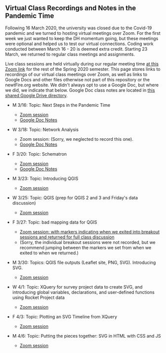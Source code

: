 ## Virtual Class Recordings and Notes in the Pandemic Time 

Following 16 March 2020, the university was closed due to the Covid-19 pandemic and we turned to hosting virtual meetings over Zoom. 
For the first week we just wanted to keep the DH momentum going, but these meetings were optional and helped us to test our virtual connections. Coding work conducted between March 16 - 20 is deemed extra credit.
Starting 23 March, we returned to regular class meetings and assignments. 

Live class sessions are held virtually during our regular meeting time [at this Zoom link](https://pitt.zoom.us/j/862800079) for the rest of the Spring 2020 semester. This page stores links to recordings of our virtual class meetings over Zoom, as well as links to Google Docs and other files otherwise not part of this repository or the newtFire.org website. 
We didn't always opt to use a Google Doc, but where we did, we indicate that below. Google Doc class notes are located in [this shared Google Drive directory](https://drive.google.com/drive/folders/17R-XhKpJn13KgNsIuso8zNQ5GYWjvrO0).

* M 3/16: Topic: Next Steps in the Pandemic Time 
     * [Zoom session](https://pitt.zoom.us/rec/share/5e1LML_r5zJLAY3p8UrSU6gHII67T6a80CIa8_NYyE1QwjJk7w1Sq6hEx-ZfHPud)
     * [Google Doc Notes](https://docs.google.com/document/d/1kr4MgsliF_hmYHVkwiY1w77uaKyUd_DOWPjw3UJ3qss/edit?usp=sharing)


* W 3/18: Topic: Network Analysis
     * Zoom session: (Sorry, we neglected to record this one).
     * [Google Doc Notes](https://docs.google.com/document/d/1qH9Q4b8AZv1LFeONr1f881F59OCFC7TMsR1SpbOJAa0/edit?usp=sharing)
     

* F 3/20: Topic: Schematron
     * [Zoom session](https://pitt.zoom.us/rec/play/7pF5dOyhqTg3SdXAsgSDCvArW9S6L6ms1nNM-fAInUi3B3kAMQDyZrNDZuE00exAdYtjWlJbw5i-bTAx?autoplay=true)
     * [Google Doc Notes](https://docs.google.com/document/d/1M2IiMZSrN14LfpgGz7m6ISt0gV9Npfl6I5lLqn2g_zc/edit?usp=sharing)
     
* M 3/23: Topic: Introducing QGIS
     * [Zoom session](https://pitt.zoom.us/rec/share/4OZTKpfZx1JOT9LEs2qYcfcCP6-8T6a80CQc86Zcyh0HeLkAOHsGNQNGyA8vsOEx)
     
* W 3/25: Topic: QGIS (prep for QGIS 2 and 3 and Friday's data discussion)
    * [Zoom session](https://pitt.zoom.us/rec/share/vcVuKuCt0EhOc4HzsWr1R6BmJLThaaa8hiMY__ZfzkYlV2mkiZFsHgOF4sRZ_Sbb)
    
* F 3/27: Topic: bad mapping data for QGIS
    * [Zoom session: with markers indicating when we exited into breakout sessions and returned for full class discussion](https://pitt.zoom.us/rec/share/_ZR1c6zo2EpOYqPEyWv-Bf8EPIG_eaa81SFI8vAEzx7DEsUEgYYelwtbx_wq4bFH)
    * (Sorry, the individual breakout sessions were not recorded, but we recommend jumping between the markers we set from when we exited to when we returned.)

* M 3/30: Topics: QGIS file outputs (Leaflet site, PNG, SVG). Introducing SVG.
    * [Zoom session](https://pitt.zoom.us/rec/share/4uJvdIrr0kpJHpHh8FzzUZEITtq8T6a81nQWrvsKzU3pGb6ahMz--VWUXCmdpl39)

* W 4/1: Topic: XQuery for survey project data to create SVG, and introducing global variables, declarations, and user-defined functions using Rocket Project data
    * [Zoom session](https://pitt.zoom.us/rec/share/z9BoPuzO-E9IQ43P4UrUcJ8tE660aaa8gSBK-PJezUi8wNZh_565CiqQPWgZq9YL)

* F 4/3: Topic: Plotting an SVG Timeline from XQuery
    * [Zoom session](https://pitt.zoom.us/rec/share/xJB3I6rK3XJJfYnjw2P9RrYQN6r3X6a8gyQeqKFZn0qNcwiF3FIyQJj98Vo_4l8w)

* M 4/6: Topic: Putting the pieces together: SVG in HTML with CSS and JS
    * [Zoom session](https://pitt.zoom.us/rec/share/w-IyNeDqsUZIeK_iy27fAZRwB6niaaa8gXMY__VfnR3zOZL0R5z4WBFeYcbgXpHO)